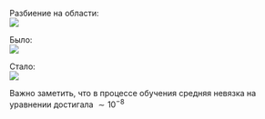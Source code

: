 Разбиение на области:  
<img src="https://github.com/mikhakuv/PINNs/blob/main/pictures/exp55_charts_1.png">  

Было:  
<img src="https://github.com/mikhakuv/PINNs/blob/main/pictures/exp55_charts_2.png">  

Стало:  
<img src="https://github.com/mikhakuv/PINNs/blob/main/pictures/exp55_charts_3.png">  

Важно заметить, что в процессе обучения средняя невязка на уравнении достигала $\sim 10^{-8}$
